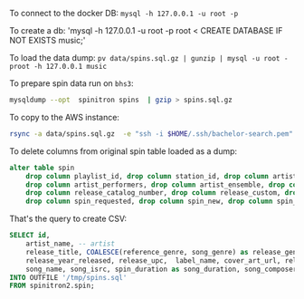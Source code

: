 To connect to the docker DB: `mysql -h 127.0.0.1 -u root -p`

To create a db: 'mysql -h 127.0.0.1 -u root -p root < CREATE DATABASE IF NOT EXISTS music;'

To load the data dump: `pv data/spins.sql.gz | gunzip | mysql -u root -proot -h 127.0.0.1 music`



To prepare spin data run on `bhs3`:
```bash
mysqldump --opt  spinitron spins  | gzip > spins.sql.gz
```


To copy to the AWS instance:
```bash
rsync -a data/spins.sql.gz  -e "ssh -i $HOME/.ssh/bachelor-search.pem" ec2-user@ec2-52-57-141-175.eu-central-1.compute.amazonaws.com:/home/ec2-user/bachelor-search/data/
```



To delete columns from original spin table loaded as a dump:

```sql
alter table spin 
    drop column playlist_id, drop column station_id, drop column artist_name, drop column artist_conductor, 
    drop column artist_performers, drop column artist_ensemble, drop column artist_local, drop column artist_custom, drop column release_classical, 
    drop column release_catalog_number, drop column release_custom, drop column song_work, drop column song_iswc, drop column spin_note,
    drop column spin_requested, drop column spin_new, drop column spin_rating, drop column spin_custom, drop column label_custom, drop column spin_cued, drop column pushed;
```

That's the query to create CSV:

```sql
SELECT id, 
    artist_name, -- artist
    release_title, COALESCE(reference_genre, song_genre) as release_genre, release_variuos_artists as release_various_artists, 
    release_year_released, release_upc,  label_name, cover_art_url, release_medium, -- release
    song_name, song_isrc, spin_duration as song_duration, song_composer -- song
INTO OUTFILE '/tmp/spins.sql'
FROM spinitron2.spin;
```
